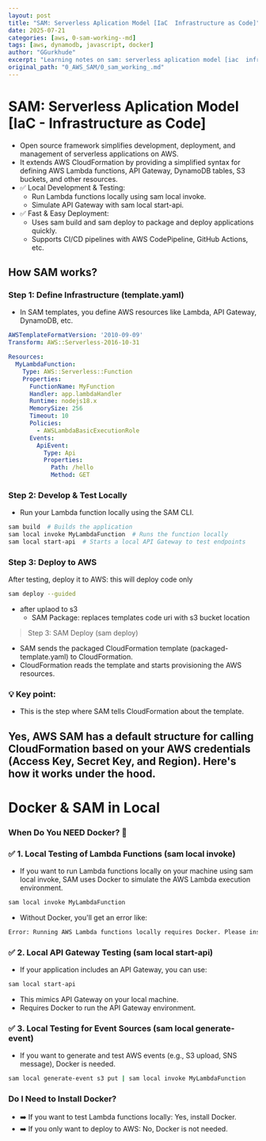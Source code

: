 ```yaml
---
layout: post
title: "SAM: Serverless Aplication Model [IaC  Infrastructure as Code]"
date: 2025-07-21
categories: [aws, 0-sam-working--md]
tags: [aws, dynamodb, javascript, docker]
author: "GGurkhude"
excerpt: "Learning notes on sam: serverless aplication model [iac  infrastructure as code]"
original_path: "0_AWS_SAM/0_sam_working_.md"
---
```


# SAM: Serverless Aplication Model [IaC - Infrastructure as Code]

- Open source framework simplifies development, deployment, and management of serverless applications on AWS.
- It extends AWS CloudFormation by providing a simplified syntax for defining AWS Lambda functions, API Gateway, DynamoDB tables, S3 buckets, and other resources.
- ✅ Local Development & Testing:
  - Run Lambda functions locally using sam local invoke.
  - Simulate API Gateway with sam local start-api.
- ✅ Fast & Easy Deployment:
  - Uses sam build and sam deploy to package and deploy applications quickly.
  - Supports CI/CD pipelines with AWS CodePipeline, GitHub Actions, etc.

## How SAM works?

### Step 1: Define Infrastructure (template.yaml)
- In SAM templates, you define AWS resources like Lambda, API Gateway, DynamoDB, etc.
```yaml
AWSTemplateFormatVersion: '2010-09-09'
Transform: AWS::Serverless-2016-10-31

Resources:
  MyLambdaFunction:
    Type: AWS::Serverless::Function
    Properties:
      FunctionName: MyFunction
      Handler: app.lambdaHandler
      Runtime: nodejs18.x
      MemorySize: 256
      Timeout: 10
      Policies:
        - AWSLambdaBasicExecutionRole
      Events:
        ApiEvent:
          Type: Api
          Properties:
            Path: /hello
            Method: GET
```
### Step 2: Develop & Test Locally
- Run your Lambda function locally using the SAM CLI.
```sh
sam build  # Builds the application
sam local invoke MyLambdaFunction  # Runs the function locally
sam local start-api  # Starts a local API Gateway to test endpoints
```
### Step 3: Deploy to AWS
After testing, deploy it to AWS: this will deploy code only
```sh
sam deploy --guided
```
- after uplaod to s3 
   - SAM Package: replaces templates code uri with s3 bucket location

> Step 3: SAM Deploy (sam deploy)
- SAM sends the packaged CloudFormation template (packaged-template.yaml) to CloudFormation.
- CloudFormation reads the template and starts provisioning the AWS resources.
### 💡 Key point:
- This is the step where SAM tells CloudFormation about the template.

## Yes, AWS SAM has a default structure for calling CloudFormation based on your AWS credentials (Access Key, Secret Key, and Region). Here's how it works under the hood.
# Docker & SAM in Local

### When Do You NEED Docker? 🐳
### ✅ 1. Local Testing of Lambda Functions (sam local invoke)
- If you want to run Lambda functions locally on your machine using sam local invoke, SAM uses Docker to simulate the AWS Lambda execution environment.
```sh
sam local invoke MyLambdaFunction
```
- Without Docker, you'll get an error like:
```txt
Error: Running AWS Lambda functions locally requires Docker. Please install Docker and try again.
```
### ✅ 2. Local API Gateway Testing (sam local start-api)
- If your application includes an API Gateway, you can use:
```sh
sam local start-api
```
- This mimics API Gateway on your local machine.
- Requires Docker to run the API Gateway environment.
### ✅ 3. Local Testing for Event Sources (sam local generate-event)
- If you want to generate and test AWS events (e.g., S3 upload, SNS message), Docker is needed.
```sh
sam local generate-event s3 put | sam local invoke MyLambdaFunction
```
### Do I Need to Install Docker?
- ➡️ If you want to test Lambda functions locally: Yes, install Docker.
- ➡️ If you only want to deploy to AWS: No, Docker is not needed.